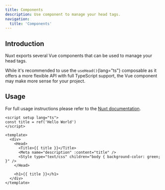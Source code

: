 ```yaml
---
title: Components
description: Use component to manage your head tags.
navigation:
  title: 'Components'
---
```


## Introduction

Nuxt exports several Vue components that can be used to manage your head tags.

While it's recommended to use the `useHead()`{lang="ts"} composable as it offers a more flexible API with full TypeScript support,
the Vue component may make more sense for your project.

## Usage

For full usage instructions please refer to the [Nuxt documentation](https://nuxt.com/docs/getting-started/seo-meta#components).

```vue
<script setup lang="ts">
const title = ref('Hello World')
</script>

<template>
  <div>
    <Head>
      <Title>{{ title }}</Title>
      <Meta name="description" :content="title" />
      <Style type="text/css" children="body { background-color: green; }" />
    </Head>

    <h1>{{ title }}</h1>
  </div>
</template>
```
